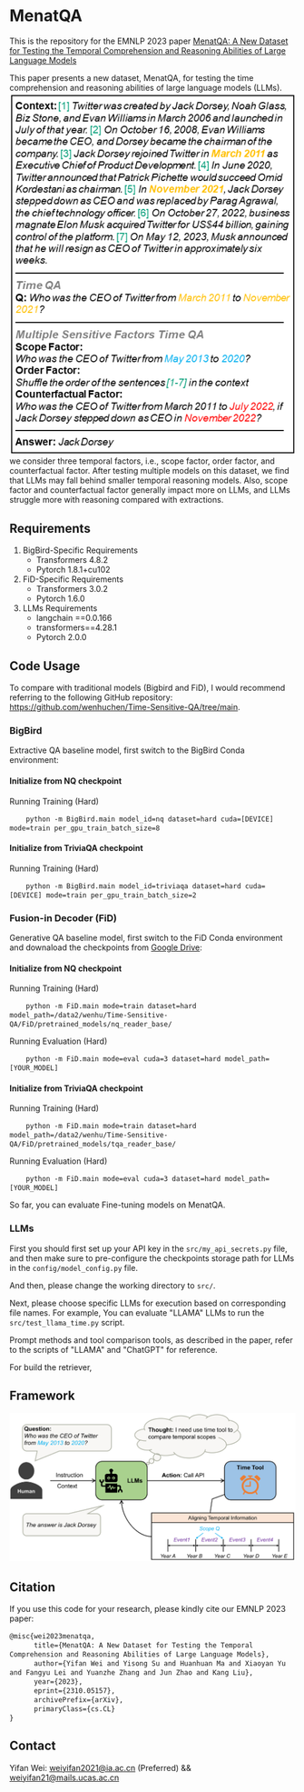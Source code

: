 # MenatQA
This is the repository for the EMNLP 2023 paper [MenatQA: A New Dataset for Testing the Temporal Comprehension and Reasoning Abilities of Large Language Models](https://arxiv.org/pdf/2310.05157.pdf)

This paper presents a new dataset, MenatQA, for testing the time comprehension and reasoning abilities of large language models (LLMs).
![Image text](https://github.com/weiyifan1023/MenatQA/blob/main/time_example.png)
we consider three temporal factors, i.e., scope factor, order factor, and counterfactual factor. After testing multiple models on this dataset, we find that LLMs may fall behind smaller temporal reasoning models. Also, scope factor and counterfactual factor generally impact more on LLMs, and LLMs struggle more with reasoning compared with extractions. 

## Requirements

1. BigBird-Specific Requirements
      - Transformers 4.8.2
      - Pytorch 1.8.1+cu102
2. FiD-Specific Requirements
      - Transformers 3.0.2
      - Pytorch 1.6.0
3. LLMs Requirements
      - langchain ==0.0.166
      - transformers==4.28.1
      - Pytorch 2.0.0




## Code Usage
To compare with traditional models (Bigbird and FiD), I would recommend referring to the following GitHub repository: https://github.com/wenhuchen/Time-Sensitive-QA/tree/main. 
### BigBird
Extractive QA baseline model, first switch to the BigBird Conda environment:

#### Initialize from NQ checkpoint
Running Training (Hard)
```
    python -m BigBird.main model_id=nq dataset=hard cuda=[DEVICE] mode=train per_gpu_train_batch_size=8
```


#### Initialize from TriviaQA checkpoint
Running Training (Hard)
```
    python -m BigBird.main model_id=triviaqa dataset=hard cuda=[DEVICE] mode=train per_gpu_train_batch_size=2
```


### Fusion-in Decoder (FiD)
Generative QA baseline model, first switch to the FiD Conda environment and downaload the checkpoints from [Google Drive](https://drive.google.com/file/d/19DnItecTwqUqhw09zH3eR61iz_22dX-u/view?usp=sharing):
#### Initialize from NQ checkpoint
Running Training (Hard)
```
    python -m FiD.main mode=train dataset=hard model_path=/data2/wenhu/Time-Sensitive-QA/FiD/pretrained_models/nq_reader_base/
```

Running Evaluation (Hard)
```
    python -m FiD.main mode=eval cuda=3 dataset=hard model_path=[YOUR_MODEL] 
```


#### Initialize from TriviaQA checkpoint
Running Training (Hard)
```
    python -m FiD.main mode=train dataset=hard model_path=/data2/wenhu/Time-Sensitive-QA/FiD/pretrained_models/tqa_reader_base/
```

Running Evaluation (Hard)
```
    python -m FiD.main mode=eval cuda=3 dataset=hard model_path=[YOUR_MODEL] 
```



So far, you can evaluate Fine-tuning models on MenatQA.

### LLMs
First you should first set up your API key in the `src/my_api_secrets.py` file, 
and then make sure to pre-configure the checkpoints storage path for LLMs in the `config/model_config.py` file.

And then, please change the working directory to `src/`.

Next, please choose specific LLMs for execution based on corresponding file names. 
For example, You can evaluate "LLAMA" LLMs to run the `src/test_llama_time.py` script.

Prompt methods and tool comparison tools, as described in the paper, refer to the scripts of "LLAMA" and "ChatGPT" for reference.

For build the retriever,

## Framework
![Image text](https://github.com/weiyifan1023/MenatQA/blob/main/time%20tool.png)

## Citation
If you use this code for your research, please kindly cite our EMNLP 2023 paper:

```
@misc{wei2023menatqa,
      title={MenatQA: A New Dataset for Testing the Temporal Comprehension and Reasoning Abilities of Large Language Models}, 
      author={Yifan Wei and Yisong Su and Huanhuan Ma and Xiaoyan Yu and Fangyu Lei and Yuanzhe Zhang and Jun Zhao and Kang Liu},
      year={2023},
      eprint={2310.05157},
      archivePrefix={arXiv},
      primaryClass={cs.CL}
}
```

## Contact

Yifan Wei: weiyifan2021@ia.ac.cn (Preferred)  &&  weiyifan21@mails.ucas.ac.cn 
